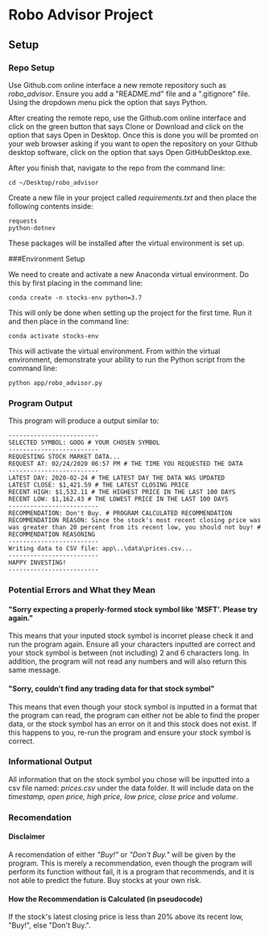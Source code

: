 # Robo Advisor Project

## Setup

### Repo Setup

Use Github.com online interface a new remote repository such as *robo_advisor*. Ensure you add a "README.md" file and a ".gitignore" file. Using the dropdown menu pick the option that says Python.

After creating the remote repo, use the Github.com online interface and click on the green button that says Clone or Download and click on the option that says Open in Desktop. Once this is done you will be promted on your web browser asking if you want to open the repository on your Github desktop software, click on the option that says Open GitHubDesktop.exe.

After you finish that, navigate to the repo from the command line:

```
cd ~/Desktop/robo_advisor
```

Create a new file in your project called *requirements.txt* and then place the following contents inside:

```
requests
python-dotnev
```
These packages will be installed after the virtual environment is set up.

###Environment Setup

We need to create and activate a new Anaconda virtual environment. Do this by first placing in the command line:

```
conda create -n stocks-env python=3.7
```
This will only be done when setting up the project for the first time. Run it and then place in the command line:

```
conda activate stocks-env
```
This will activate the virtual environment. From within the virtual environment, demonstrate your ability to run the Python script from the command line:
```
python app/robo_advisor.py
```

### Program Output

This program will produce a output similar to:

```
-------------------------
SELECTED SYMBOL: GOOG # YOUR CHOSEN SYMBOL
-------------------------
REQUESTING STOCK MARKET DATA...
REQUEST AT: 02/24/2020 06:57 PM # THE TIME YOU REQUESTED THE DATA
-------------------------
LATEST DAY: 2020-02-24 # THE LATEST DAY THE DATA WAS UPDATED
LATEST CLOSE: $1,421.59 # THE LATEST CLOSING PRICE
RECENT HIGH: $1,532.11 # THE HIGHEST PRICE IN THE LAST 100 DAYS
RECENT LOW: $1,162.43 # THE LOWEST PRICE IN THE LAST 100 DAYS
-------------------------
RECOMMENDATION: Don't Buy. # PROGRAM CALCULATED RECOMMENDATION
RECOMMENDATION REASON: Since the stock's most recent closing price was was greater than 20 percent from its recent low, you should not buy! # RECOMMENDATION REASONING
-------------------------
Writing data to CSV file: app\..\data\prices.csv...
-------------------------
HAPPY INVESTING!
-------------------------
```


### Potential Errors and What they Mean

#### "Sorry expecting a properly-formed stock symbol like 'MSFT'. Please try again."

This means that your inputed stock symbol is incorret please check it and run the program again. Ensure all your characters inputted are correct and your stock symbol is between (not including) 2 and 6 characters long. In addition, the program will not read any numbers and will also return this same message.

#### "Sorry, couldn't find any trading data for that stock symbol"

This means that even though your stock symbol is inputted in a format that the program can read, the program can either not be able to find the proper data, or the stock symbol has an error on it and this stock does not exist. If this happens to you, re-run the program and ensure your stock symbol is correct.

### Informational Output

All information that on the stock symbol you chose will be inputted into a csv file named: *prices.csv* under the data folder. It will include data on the *timestamp, open price, high price, low price, close price* and *volume*.

### Recomendation 

#### Disclaimer

A recomendation of either *"Buy!"* or *"Don't Buy."* will be given by the program. This is merely a recommendation, even though the program will perform its function without fail, it is a program that recommends, and it is not able to predict the future. Buy stocks at your own risk. 

#### How the Recommendation is Calculated (in pseudocode)

If the stock's latest closing price is less than 20% above its recent low, "Buy!", else "Don't Buy.". 




